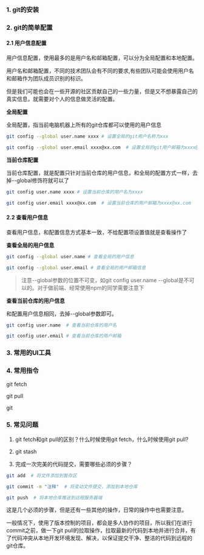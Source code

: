 ### 1. git的安装

### 2. git的简单配置

#### 2.1 用户信息配置

用户信息配置，使用最多的是用户名和邮箱配置，可以分为全局配置和本地配置。

用户名和邮箱配置，不同的技术团队会有不同的要求,有些团队可能会使用用户名和邮箱作为团队成员识别的标识。

但是我们可能也会在一些开源的社区贡献自己的一些力量，但是又不想暴露自己的真实信息，就需要对个人的信息做灵活的配置。

**全局配置**

全局配置，指当前电脑机器上所有的git仓库都可以使用的用户信息

```bash
git config --global user.name xxxx # 设置全局的git用户名称为xxx

git config --global user.email xxxx@xx.com  # 设置全局的git用户邮箱为xxxx@xx.com
```

**当前仓库配置**

当前仓库配置，就是配置只针对当前仓库的用户信息，和全局的配置方式一样，去掉--global修饰符就可以了

```bash
git config user.name xxxx # 设置当前仓库的用户名为xxxx

git config user.email xxxx@xx.com  # 设置当前仓库的用户邮箱为xxxx@xx.com
```

#### 2.2 查看用户信息

查看用户信息，和配置信息方式基本一致，不给配置项设置值就是查看操作了

**查看全局的用户信息**

```bash
git config --global user.name # 查看全局的用户信息

git config --global user.email # 查看全局的用户邮箱信息
```

> 注意--global参数的位置不可变，如git config user.name --global是不可以的。对于做前端、经常使用npm的同学需要注意下

**查看当前仓库的用户信息**

和配置用户信息相同，去掉--global参数即可。

```bash
git config user.name  # 查看当前仓库的用户名

git config user.email # 查看当前仓库的用户邮箱
```


### 3. 常用的UI工具

### 4. 常用指令

git fetch

git pull

git 


### 5. 常见问题

1. git fetch和git pull的区别？什么时候使用git fetch，什么时候使用git pull?

2. git stash

3. 完成一次完美的代码提交，需要哪些必须的步骤？

```bash
git add  # 将文件添加到暂存区

git commit -m "注释"  # 将变动文件提交，添加到本地仓库

git push  # 将本地仓库推送到远程服务器端
```

这是几个必须的步骤，但是还有一些其他的操作，日常的操作中也需要注意。

一般情况下，使用了版本控制的项目，都会是多人协作的项目，所以我们在进行commit之前，做一下git pull的拉取操作，拉取最新的代码到本地并进行合并，有了代码冲突从本地开发环境发现、解决，以保证提交干净、整洁的代码到远程的git仓库。